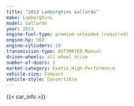```yaml
---
title: "2013 Lamborghini Gallardo"
make: Lamborghini
model: Gallardo
year: 2013
engine-fuel-type: premium unleaded (required)
engine-hp: 560
engine-cylinders: 10
transmission-type: AUTOMATED_Manual
driven-wheels: all wheel drive
number-of-doors: 2
market-category: Exotic,High-Performance
vehicle-size: Compact
vehicle-style: Convertible
---
```


{{< car_info >}}
